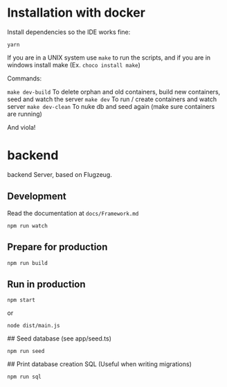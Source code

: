 # Installation with docker

Install dependencies so the IDE works fine:

`yarn`

If you are in a UNIX system use `make` to run the scripts, and if you are in windows install make (Ex. `choco install make`)

Commands:

`make dev-build` To delete orphan and old containers, build new containers, seed and watch the server
`make dev` To run / create containers and watch server
`make dev-clean` To nuke db and seed again (make sure containers are running)

And viola!

# backend

backend Server, based on Flugzeug.

## Development

Read the documentation at `docs/Framework.md`

```
npm run watch
```

## Prepare for production

```
npm run build
```

## Run in production

```
npm start
```

or

```
node dist/main.js
```

## Seed database (see app/seed.ts)

```
npm run seed
```

## Print database creation SQL (Useful when writing migrations)

```
npm run sql
```
